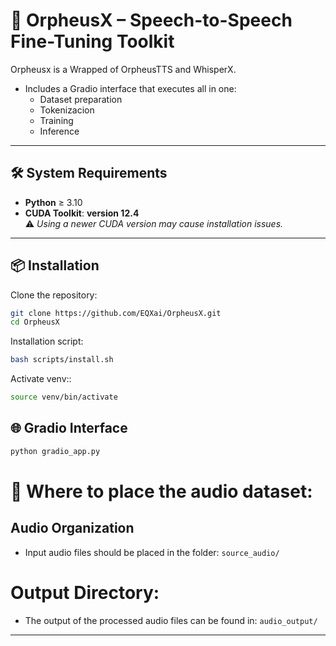 # 🚀 OrpheusX – Speech-to-Speech Fine-Tuning Toolkit

Orpheusx is a Wrapped of OrpheusTTS and WhisperX.
- Includes a Gradio interface that executes all in one: 
  - Dataset preparation
  - Tokenizacion
  - Training
  - Inference

---

## 🛠️ System Requirements

- **Python** ≥ 3.10    
- **CUDA Toolkit**: **version 12.4**  
  ⚠️ *Using a newer CUDA version may cause installation issues.*

---

## 📦 Installation

Clone the repository:

```bash
git clone https://github.com/EQXai/OrpheusX.git
cd OrpheusX
```

Installation script:

```bash
bash scripts/install.sh
```

Activate venv::

```bash
source venv/bin/activate
```


## 🌐 Gradio Interface


```bash
python gradio_app.py
```


# 📁 Where to place the audio dataset:

##  Audio Organization

- Input audio files should be placed in the folder: `source_audio/`

#  Output Directory:

- The output of the processed audio files can be found in: `audio_output/`
  
---
